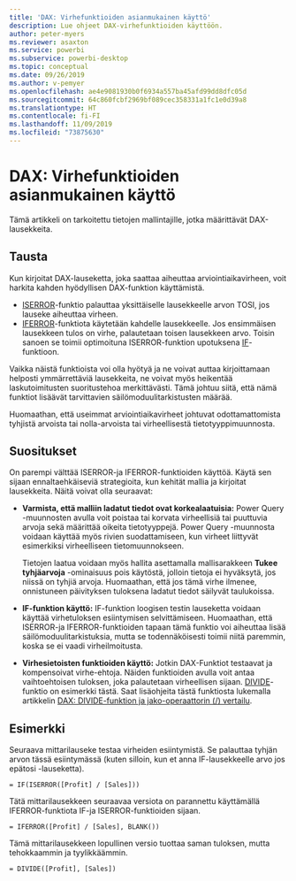```yaml
---
title: 'DAX: Virhefunktioiden asianmukainen käyttö'
description: Lue ohjeet DAX-virhefunktioiden käyttöön.
author: peter-myers
ms.reviewer: asaxton
ms.service: powerbi
ms.subservice: powerbi-desktop
ms.topic: conceptual
ms.date: 09/26/2019
ms.author: v-pemyer
ms.openlocfilehash: ae4e9081930b0f6934a557ba45afd99dd8dfc05d
ms.sourcegitcommit: 64c860fcbf2969bf089cec358331a1fc1e0d39a8
ms.translationtype: HT
ms.contentlocale: fi-FI
ms.lasthandoff: 11/09/2019
ms.locfileid: "73875630"
---
```

# <a name="dax-appropriate-use-of-error-functions"></a>DAX: Virhefunktioiden asianmukainen käyttö

Tämä artikkeli on tarkoitettu tietojen mallintajille, jotka määrittävät DAX-lausekkeita.

## <a name="background"></a>Tausta

Kun kirjoitat DAX-lauseketta, joka saattaa aiheuttaa arviointiaikavirheen, voit harkita kahden hyödyllisen DAX-funktion käyttämistä.

- [ISERROR](/dax/iserror-function-dax)-funktio palauttaa yksittäiselle lausekkeelle arvon TOSI, jos lauseke aiheuttaa virheen.
- [IFERROR](/dax/iferror-function-dax)-funktiota käytetään kahdelle lausekkeelle. Jos ensimmäisen lausekkeen tulos on virhe, palautetaan toisen lausekkeen arvo. Toisin sanoen se toimii optimoituna ISERROR-funktion upotuksena [IF](/dax/if-function-dax)-funktioon.

Vaikka näistä funktioista voi olla hyötyä ja ne voivat auttaa kirjoittamaan helposti ymmärrettäviä lausekkeita, ne voivat myös heikentää laskutoimitusten suoritustehoa merkittävästi. Tämä johtuu siitä, että nämä funktiot lisäävät tarvittavien säilömoduulitarkistusten määrää.

Huomaathan, että useimmat arviointiaikavirheet johtuvat odottamattomista tyhjistä arvoista tai nolla-arvoista tai virheellisestä tietotyyppimuunnosta.

## <a name="recommendations"></a>Suositukset

On parempi välttää ISERROR-ja IFERROR-funktioiden käyttöä. Käytä sen sijaan ennaltaehkäiseviä strategioita, kun kehität mallia ja kirjoitat lausekkeita. Näitä voivat olla seuraavat:

- **Varmista, että malliin ladatut tiedot ovat korkealaatuisia:** Power Query -muunnosten avulla voit poistaa tai korvata virheellisiä tai puuttuvia arvoja sekä määrittää oikeita tietotyyppejä. Power Query -muunnosta voidaan käyttää myös rivien suodattamiseen, kun virheet liittyvät esimerkiksi virheelliseen tietomuunnokseen.

    Tietojen laatua voidaan myös hallita asettamalla mallisarakkeen **Tukee tyhjäarvoja** -ominaisuus pois käytöstä, jolloin tietoja ei hyväksytä, jos niissä on tyhjiä arvoja. Huomaathan, että jos tämä virhe ilmenee, onnistuneen päivityksen tuloksena ladatut tiedot säilyvät taulukoissa.
- **IF-funktion käyttö:** IF-funktion loogisen testin lauseketta voidaan käyttää virhetuloksen esiintymisen selvittämiseen. Huomaathan, että ISERROR-ja IFERROR-funktioiden tapaan tämä funktio voi aiheuttaa lisää säilömoduulitarkistuksia, mutta se todennäköisesti toimii niitä paremmin, koska se ei vaadi virheilmoitusta.
- **Virhesietoisten funktioiden käyttö:** Jotkin DAX-Funktiot testaavat ja kompensoivat virhe-ehtoja. Näiden funktioiden avulla voit antaa vaihtoehtoisen tuloksen, joka palautetaan virheellisen sijaan. [DIVIDE](/dax/divide-function-dax)-funktio on esimerkki tästä. Saat lisäohjeita tästä funktiosta lukemalla artikkelin [DAX: DIVIDE-funktion ja jako-operaattorin (/) vertailu](dax-divide-function-operator.md).

## <a name="example"></a>Esimerkki

Seuraava mittarilauseke testaa virheiden esiintymistä. Se palauttaa tyhjän arvon tässä esiintymässä (kuten silloin, kun et anna IF-lausekkeelle arvo jos epätosi -lauseketta).
```dax
= IF(ISERROR([Profit] / [Sales]))
```
Tätä mittarilausekkeen seuraavaa versiota on parannettu käyttämällä IFERROR-funktiota IF-ja ISERROR-funktioiden sijaan.
```dax
= IFERROR([Profit] / [Sales], BLANK())
```
Tämä mittarilausekkeen lopullinen versio tuottaa saman tuloksen, mutta tehokkaammin ja tyylikkäämmin.
```dax
= DIVIDE([Profit], [Sales])
```